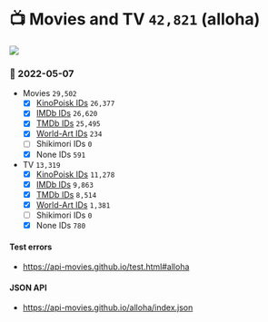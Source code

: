 # :tv: Movies and TV `42,821` (alloha)

<a href="https://API-Movies.github.io"><img src="https://API-Movies.github.io/banner.png?cache"></a>

### :date: 2022-05-07
- Movies `29,502`
  - [x] <a href="https://API-Movies.github.io/alloha/movie_kinopoisk_ids.json">KinoPoisk IDs</a> `26,377`
  - [x] <a href="https://API-Movies.github.io/alloha/movie_imdb_ids.json">IMDb IDs</a> `26,620`
  - [x] <a href="https://API-Movies.github.io/alloha/movie_tmdb_ids.json">TMDb IDs</a> `25,495`
  - [x] <a href="https://API-Movies.github.io/alloha/movie_world_art_ids.json">World-Art IDs</a> `234`
  - [ ] Shikimori IDs `0`
  - [x] None IDs `591`
- TV `13,319`
  - [x] <a href="https://API-Movies.github.io/alloha/tv_kinopoisk_ids.json">KinoPoisk IDs</a> `11,278`
  - [x] <a href="https://API-Movies.github.io/alloha/tv_imdb_ids.json">IMDb IDs</a> `9,863`
  - [x] <a href="https://API-Movies.github.io/alloha/tv_tmdb_ids.json">TMDb IDs</a> `8,514`
  - [x] <a href="https://API-Movies.github.io/alloha/tv_world_art_ids.json">World-Art IDs</a> `1,381`
  - [ ] Shikimori IDs `0`
  - [x] None IDs `780`
#### Test errors
- <a href='https://api-movies.github.io/test.html#alloha'>https://api-movies.github.io/test.html#alloha</a>
#### JSON API
- <a href='https://api-movies.github.io/alloha/index.json'>https://api-movies.github.io/alloha/index.json</a>
